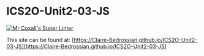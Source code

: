 # ICS2O-Unit2-03-JS

[![Mr Coxall's Super Linter](https://github.com/Claire-Bedrossian/ICS2O-Unit2-03-JS/workflows/Mr%20Coxall's%20Super%20Linter/badge.svg)](https://github.com/Claire-Bedrossian/ICS2O-Unit2-03-JS/actions/)

This site can be found at: [https://Claire-Bedrossian.github.io/ICS2O-Unit2-03-JS](https://Claire-Bedrossian.github.io/ICS2O-Unit2-03-JS)
